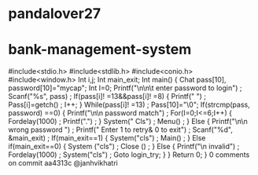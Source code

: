 # pandalover27
# bank-management-system
#include<stdio.h>
#include<stdlib.h>
#include<conio.h>
#include<window.h>
Int i,j;
Int main_exit;
Int main() 
{
  Chat pass[10], password[10]="mycap";
  Int I=0;
  Printf("\n\n\t enter password to login") ;
  Scanf("%s", pass) ;
  If(pass[i]! =13&&pass[i]! =8) 
   {
      Printf(" ") ;
      Pass[i]=getch() ;
      I++;
    }
While(pass[i]! =13) ;
Pass[10]="\0";
If(strcmp(pass, password) ==0) 
{ 
  Printf("\n\n password match") ;
  For(I=0;I<=6;I++) 
   {
      Fordelay(1000) ;
      Printf(".") ;
   }
    System(" Cls") ;
    Menu() ;
  }
Else
{ 
   Printf("\n\n wrong password ") ;
   Printf(" Enter 1 to retry& 0 to exit") ;
   Scanf("%d", &main_exit) ;
   If(main_exit==1) 
     {
         System("cls") ;
         Main() ;
     }
Else if(main_exit==0) 
{
 System ("cls") ;
  Close () ;
}
Else
{
  Printf("\n invalid") ;
  Fordelay(1000) ;
  System("cls") ;
  Goto login_try;
}
} 
Return 0;
}
0 comments on commit aa4313c
@janhvikhatri
